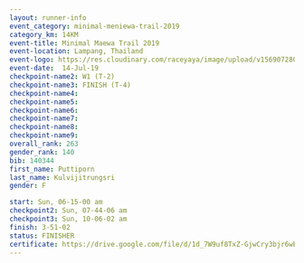 ```yaml
---
layout: runner-info 
event_category: minimal-meniewa-trail-2019 
category_km: 14KM 
event-title: Minimal Maewa Trail 2019 
event-location: Lampang, Thailand 
event-logo: https://res.cloudinary.com/raceyaya/image/upload/v1569072805/logo/minimal-trail_ktnvsp.jpg 
event-date:  14-Jul-19 
checkpoint-name2: W1 (T-2) 
checkpoint-name3: FINISH (T-4) 
checkpoint-name4: 
checkpoint-name5: 
checkpoint-name6: 
checkpoint-name7: 
checkpoint-name8: 
checkpoint-name9: 
overall_rank: 263
gender_rank: 140
bib: 140344
first_name: Puttiporn
last_name: Kulvijitrungsri
gender: F

start: Sun, 06-15-00 am
checkpoint2: Sun, 07-44-06 am
checkpoint3: Sun, 10-06-02 am
finish: 3-51-02
status: FINISHER
certificate: https://drive.google.com/file/d/1d_7W9uf8TxZ-GjwCry3bjr6wECleg4M2/view?usp=sharing
---
```


